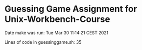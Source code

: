 # Guessing Game Assignment for Unix-Workbench-Course

Date make was run: Tue Mar 30 11:14:21 CEST 2021


Lines of code in guessinggame.sh: 35

